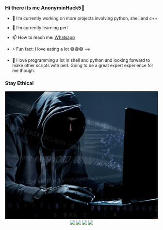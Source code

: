 ### Hi there its me AnonyminHack5👋

- 🔭 I’m currently working on more projects involving python, shell and c++
- 🌱 I’m currently learning perl 
- 📫 How to reach me: <a href="https://wa.me/+2349033677589?text=Hi+AnonyminHack5+I+am ">Whatsapp</a>
- ⚡ Fun fact: I love eating a lot 😅😅😅
-->

- 💠 I love programming a lot in shell and python and looking forward to make other scripts with perl. Going to be a great expert experience for me though.

### Stay Ethical
<img src="https://github.com/TermuxHackz/termuxhackz/blob/master/hacker_uGThpFPb.gif"/>


<center>
<img src="https://img.shields.io/badge/Author-AnonyminHack5-green"/> 
<img src="https://img.shields.io/badge/Repo-TermuxHackz-blue"/>
<img src="https://img.shields.io/badge/Followers-530%F0%9F%94%A5-orange"/>
<img src="https://img.shields.io/badge/Total%20Stars-82-lightgrey"/>
</center>
